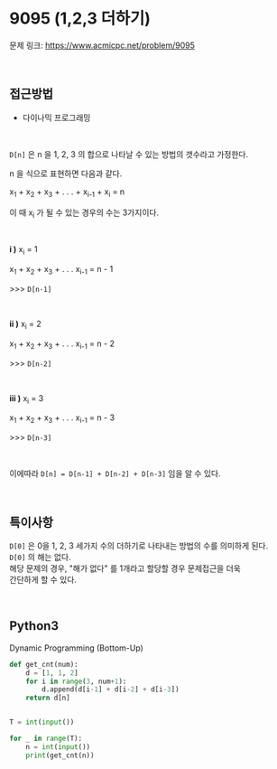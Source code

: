# 9095 (1,2,3 더하기)

문제 링크: <https://www.acmicpc.net/problem/9095>  

<br>

## 접근방법

- 다이나믹 프로그래밍

<br>

`D[n]` 은 n 을 1, 2, 3 의 합으로 나타날 수 있는 방법의 갯수라고 가정한다.  

n 을 식으로 표현하면 다음과 같다.

x<sub>1</sub> + x<sub>2</sub> + x<sub>3</sub> + . . . + x<sub>i-1</sub> + x<sub>i</sub> = n  

이 때 x<sub>i</sub> 가 될 수 있는 경우의 수는 3가지이다.  

<br>

**i )** x<sub>i</sub> = 1

x<sub>1</sub> + x<sub>2</sub> + x<sub>3</sub> + . . . x<sub>i-1</sub> = n - 1  

\>\>\> `D[n-1]`  

<br>

**ii )** x<sub>i</sub> = 2

x<sub>1</sub> + x<sub>2</sub> + x<sub>3</sub> + . . . x<sub>i-1</sub> = n - 2

\>\>\> `D[n-2]`  

<br>

**iii )** x<sub>i</sub> = 3

x<sub>1</sub> + x<sub>2</sub> + x<sub>3</sub> + . . . x<sub>i-1</sub> = n - 3

\>\>\> `D[n-3]`  

<br>

이에따라 `D[n] = D[n-1] + D[n-2] + D[n-3]` 임을 알 수 있다.  

<br>

## 특이사항

`D[0]` 은 0을 1, 2, 3 세가지 수의 더하기로 나타내는 방법의 수를 의미하게 된다.  
`D[0]` 의 해는 없다.  
해당 문제의 경우, "해가 없다" 를 1개라고 할당할 경우 문제접근을 더욱  
간단하게 할 수 있다.  

<br>

## Python3

Dynamic Programming (Bottom-Up)

```python
def get_cnt(num):
    d = [1, 1, 2]
    for i in range(3, num+1):
        d.append(d[i-1] + d[i-2] + d[i-3])
    return d[n]


T = int(input())

for _ in range(T):
    n = int(input())
    print(get_cnt(n))
```
